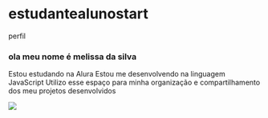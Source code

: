 # estudantealunostart
perfil
### ola meu nome é melissa da silva
Estou estudando na Alura
Estou me desenvolvendo na linguagem JavaScript
Utilizo esse espaço para minha organização e compartilhamento dos meu projetos desenvolvidos

![](https://tenor.com/gp7WlMy4uWD.gif)





